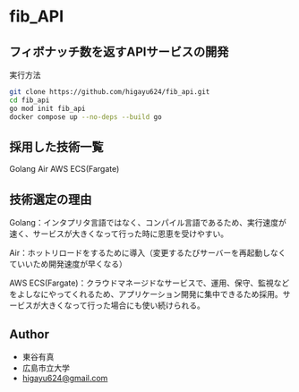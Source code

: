 
# fib_API

## フィボナッチ数を返すAPIサービスの開発

実行方法

```bash
git clone https://github.com/higayu624/fib_api.git
cd fib_api
go mod init fib_api
docker compose up --no-deps --build go
```

## 採用した技術一覧
Golang Air AWS ECS(Fargate)

## 技術選定の理由

Golang：インタプリタ言語ではなく、コンパイル言語であるため、実行速度が速く、サービスが大きくなって行った時に恩恵を受けやすい。

Air：ホットリロードをするために導入（変更するたびサーバーを再起動しなくていいため開発速度が早くなる）

AWS ECS(Fargate)：クラウドマネージドなサービスで、運用、保守、監視などをよしなにやってくれるため、アプリケーション開発に集中できるため採用。サービスが大きくなって行った場合にも使い続けられる。

## Author

* 東谷有真
* 広島市立大学
* higayu624@gmail.com